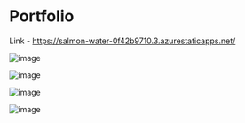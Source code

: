 # Portfolio
Link - https://salmon-water-0f42b9710.3.azurestaticapps.net/


![image](https://github.com/SAPHAL02/Portfolio/assets/76480194/b05a6997-8da4-45cc-94b0-251149177626)

![image](https://github.com/SAPHAL02/Portfolio/assets/76480194/280b93ed-827c-4f08-b576-595bfb1d4116)

![image](https://github.com/SAPHAL02/Portfolio/assets/76480194/26331e25-b2e1-489a-849b-3f7776518c7b)

![image](https://github.com/SAPHAL02/Portfolio/assets/76480194/9193213d-8d9e-4e6e-8ca3-7abd25416fdb)
